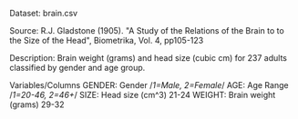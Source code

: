 Dataset:  brain.csv

Source: R.J. Gladstone (1905). "A Study of the Relations of the Brain to
to the Size of the Head", Biometrika, Vol. 4, pp105-123

Description: Brain weight (grams) and head size (cubic cm) for 237
adults classified by gender and age group.

Variables/Columns
GENDER: Gender  /*1=Male, 2=Female*/
AGE: Age Range  /*1=20-46, 2=46+*/
SIZE: Head size (cm^3)  21-24
WEIGHT: Brain weight (grams)  29-32

